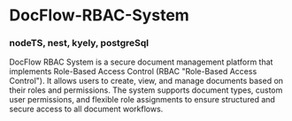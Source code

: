 # DocFlow-RBAC-System
### nodeTS, nest, kyely, postgreSql

DocFlow RBAC System is a secure document management platform that implements Role-Based Access Control (RBAC "Role-Based Access Control"). It allows users to create, view, and manage documents based on their roles and permissions. The system supports document types, custom user permissions, and flexible role assignments to ensure structured and secure access to all document workflows.
